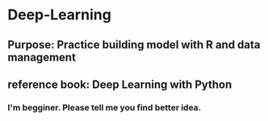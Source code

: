 # Deep-Learning
## Purpose: Practice building model with R and data management
## reference book: Deep Learning with Python

### I'm begginer. Please tell me you find better idea.
